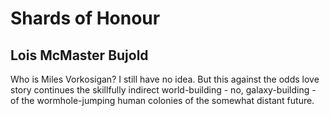 # Shards of Honour 
## Lois McMaster Bujold
Who is Miles Vorkosigan? I still have no idea. But this against the odds love story continues the skillfully indirect world-building - no, galaxy-building - of the wormhole-jumping human colonies of the somewhat distant future.
